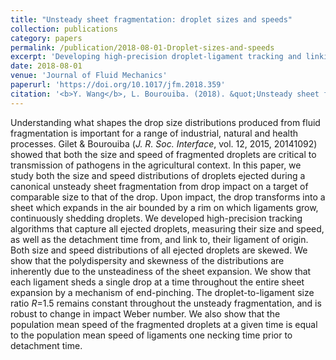 ```yaml
---
title: "Unsteady sheet fragmentation: droplet sizes and speeds"
collection: publications
category: papers
permalink: /publication/2018-08-01-Droplet-sizes-and-speeds
excerpt: 'Developing high-precision droplet-ligament tracking and linking algorithm to discover the universal local dynamics that governs the droplet breakups from the ligaments during fluid fragmentation'
date: 2018-08-01
venue: 'Journal of Fluid Mechanics'
paperurl: 'https://doi.org/10.1017/jfm.2018.359'
citation: '<b>Y. Wang</b>, L. Bourouiba. (2018). &quot;Unsteady sheet fragmentation: droplet sizes and speeds.&quot; <i>Journal of Fluid Mechanics</i>, <b>848</b>, 946-967.'
---
```


Understanding what shapes the drop size distributions produced from fluid fragmentation is important for a range of industrial, natural and health processes. Gilet & Bourouiba (<i>J. R. Soc. Interface</i>, vol. 12, 2015, 20141092) showed that both the size and speed of fragmented droplets are critical to transmission of pathogens in the agricultural context. In this paper, we study both the size and speed distributions of droplets ejected during a canonical unsteady sheet fragmentation from drop impact on a target of comparable size to that of the drop. Upon impact, the drop transforms into a sheet which expands in the air bounded by a rim on which ligaments grow, continuously shedding droplets. We developed high-precision tracking algorithms that capture all ejected droplets, measuring their size and speed, as well as the detachment time from, and link to, their ligament of origin. Both size and speed distributions of all ejected droplets are skewed. We show that the polydispersity and skewness of the distributions are inherently due to the unsteadiness of the sheet expansion. We show that each ligament sheds a single drop at a time throughout the entire sheet expansion by a mechanism of end-pinching. The droplet-to-ligament size ratio <i>R</i>=1.5  remains constant throughout the unsteady fragmentation, and is robust to change in impact Weber number. We also show that the population mean speed of the fragmented droplets at a given time is equal to the population mean speed of ligaments one necking time prior to detachment time.
